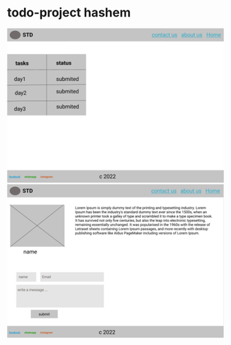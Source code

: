 # todo-project hashem 
![homewireframe](./assets/homewireframe.png)
![aboutwireframe](./assets/aboutwireframe.png)